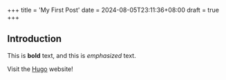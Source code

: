 +++
title = 'My First Post'
date = 2024-08-05T23:11:36+08:00
draft = true
+++
## Introduction

This is **bold** text, and this is *emphasized* text.

Visit the [Hugo](https://gohugo.io) website!
